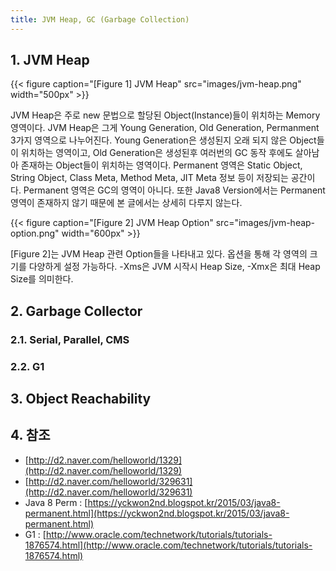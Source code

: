 ```yaml
---
title: JVM Heap, GC (Garbage Collection)
---
```


## 1. JVM Heap

{{< figure caption="[Figure 1] JVM Heap" src="images/jvm-heap.png" width="500px" >}}

JVM Heap은 주로 new 문법으로 할당된 Object(Instance)들이 위치하는 Memory 영역이다. JVM Heap은 그게 Young Generation, Old Generation, Permanment 3가지 영역으로 나누어진다. Young Generation은 생성된지 오래 되지 않은 Object들이 위치하는 영역이고, Old Generation은 생성된후 여러번의 GC 동작 후에도 살아남아 존재하는 Object들이 위치하는 영역이다. Permanent 영역은 Static Object, String Object, Class Meta, Method Meta, JIT Meta 정보 등이 저장되는 공간이다. Permanent 영역은 GC의 영역이 아니다. 또한 Java8 Version에서는 Permanent 영역이 존재하지 않기 때문에 본 글에서는 상세히 다루지 않는다.

{{< figure caption="[Figure 2] JVM Heap Option" src="images/jvm-heap-option.png" width="600px" >}}

[Figure 2]는 JVM Heap 관련 Option들을 나타내고 있다. 옵션을 통해 각 영역의 크기를 다양하게 설정 가능하다. -Xms은 JVM 시작시 Heap Size, -Xmx은 최대 Heap Size를 의미한다.

## 2. Garbage Collector

### 2.1. Serial, Parallel, CMS

### 2.2. G1

## 3. Object Reachability

## 4. 참조

* [http://d2.naver.com/helloworld/1329](http://d2.naver.com/helloworld/1329)
* [http://d2.naver.com/helloworld/329631](http://d2.naver.com/helloworld/329631)
* Java 8 Perm : [https://yckwon2nd.blogspot.kr/2015/03/java8-permanent.html](https://yckwon2nd.blogspot.kr/2015/03/java8-permanent.html)
* G1 : [http://www.oracle.com/technetwork/tutorials/tutorials-1876574.html](http://www.oracle.com/technetwork/tutorials/tutorials-1876574.html)
